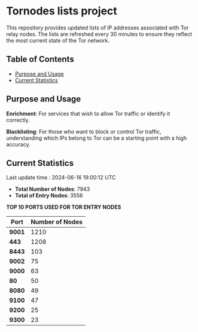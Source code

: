 # Tornodes lists project

This repository provides updated lists of IP addresses associated with Tor relay nodes. The lists are refreshed every 30 minutes to ensure they reflect the most current state of the Tor network.

## Table of Contents

- [Purpose and Usage](#purpose-and-usage)
- [Current Statistics](#current-statistics)


## Purpose and Usage

**Enrichment**: For services that wish to allow Tor traffic or identify it correctly.

**Blacklisting**: For those who want to block or control Tor traffic, understanding which IPs belong to Tor can be a starting point with a high accuracy.

## Current Statistics

Last update time : 2024-06-16 19:00:12 UTC

- **Total Number of Nodes**: 7943
- **Total of Entry Nodes**: 3556

**TOP 10 PORTS USED FOR TOR ENTRY NODES**

| **Port** | **Number of Nodes** |
|------|-----------------|
| **9001**   | 1210  |
| **443**   | 1208  |
| **8443**   | 103  |
| **9002**   | 75  |
| **9000**   | 63  |
| **80**   | 50  |
| **8080**   | 49  |
| **9100**   | 47  |
| **9200**   | 25  |
| **9300**   | 23  |

